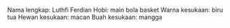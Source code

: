Nama lengkap: Luthfi Ferdian
Hobi: main bola basket
Warna kesukaan: biru tua
Hewan kesukaan: macan
Buah kesukaan: mangga